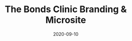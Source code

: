 ---
path: "/work/the-bonds-clinic-branding-and-microsite"
date: "2020-09-10"
title: "The Bonds Clinic Branding & Microsite"
projectSummary: Creating a new distinctive brand and designing & developing a new microsite. 
skillsInvolved:
  - <a href="/process/research">Research</a>
  - <a href="/process/analysis">Analysis</a>
  - <a href="/process/design">Design</a>
  - <a href="/process/design">Interactive Design</a>
  - <a href="/process/prototype">Prototyping</a>
  - <a href="/process/wireframes">Wireframes</a>
row1title: Background
row1content: >
  The BONDS Clinic are a family run business based in Yorkshire specialising in addiction treatment for opioids, prescription medication, alcohol, cocaine and many more. They have become one of the global leaders in their field, delivering a treatment programme which places abstinence as priority and are on hand to deliver a holistic treatment, tailored to the individual’s needs.

  With an exciting location move to the Broughton Estate grounds in Skipton and expansion plans, The BONDS Clinic approached KREWE to uncover and discover the true meaning behind its brand, positioning, USP, demographic, services and offering. With the original brand created in 2000 it was time for a brand revamp and new website.
row2title: Research
row2content: >
  We kicked things off (during lockdown 1.0) with a remote brand workshop, which helped to uncover the brand purpose, vision, mission, values, personality, positioning target audience including a two-prong approach of patient and loved one and competitors. This vital information directed the new brand which symbolises the connections and bonds made throughout detox by working with the patient not against, by liberating your true self and achieving the real you, and with the knowledge and experience the team has, recovery is successful for a life a better you.
row3title: Design & Wireframes
row3content: >
  To support the marketing activity whilst the full website is under construction, the team asked for a micro-site. This would be a simple one page website, with a separate blog page in the new brand. Wireframes were created to ensure that users can easily access information without scrolling through the page by implementing anchor links on the header sections. The new brand has been rolled out across brochures, leaflets and DM. The design mimics that of the full new website set to go live early 2021, watch this space!
row4title: End Product
row4content: >
  Within two months, the micro-site has had 113 users click on the call us, email us and submit enquiry buttons – which is the main CTA for the website. This has converted 8 users into patients. The microsite has seen an 400% increase in conversions in just two months.

row1image: ../media/the-bonds-clinic-microsite-homepage.jpg
row2image: ../media/the-bonds-clinic-microsite-wireframes.png
row3image: ../media/the-bonds-clinic-microsite-design.jpg
row4image: ../media/the-bonds-clinic-microsite-homepage.jpg
---